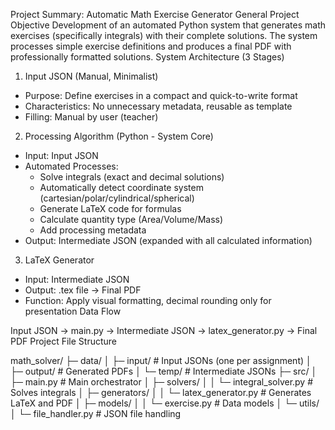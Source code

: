 Project Summary: Automatic Math Exercise Generator
General Project Objective
Development of an automated Python system that generates math exercises (specifically integrals) with their complete solutions. The system processes simple exercise definitions and produces a final PDF with professionally formatted solutions.
System Architecture (3 Stages)
1. Input JSON (Manual, Minimalist)
* Purpose: Define exercises in a compact and quick-to-write format
* Characteristics: No unnecessary metadata, reusable as template
* Filling: Manual by user (teacher)
2. Processing Algorithm (Python - System Core)
* Input: Input JSON
* Automated Processes:
   * Solve integrals (exact and decimal solutions)
   * Automatically detect coordinate system (cartesian/polar/cylindrical/spherical)
   * Generate LaTeX code for formulas
   * Calculate quantity type (Area/Volume/Mass)
   * Add processing metadata
* Output: Intermediate JSON (expanded with all calculated information)
3. LaTeX Generator
* Input: Intermediate JSON
* Output: .tex file → Final PDF
* Function: Apply visual formatting, decimal rounding only for presentation
Data Flow

Input JSON → main.py → Intermediate JSON → latex_generator.py → Final PDF
Project File Structure

math_solver/
├─ data/
│  ├─ input/     # Input JSONs (one per assignment)
│  ├─ output/    # Generated PDFs
│  └─ temp/      # Intermediate JSONs
├─ src/
│  ├─ main.py                    # Main orchestrator
│  ├─ solvers/
│  │  └─ integral_solver.py      # Solves integrals
│  ├─ generators/
│  │  └─ latex_generator.py      # Generates LaTeX and PDF
│  ├─ models/
│  │  └─ exercise.py             # Data models
│  └─ utils/
│     └─ file_handler.py         # JSON file handling
